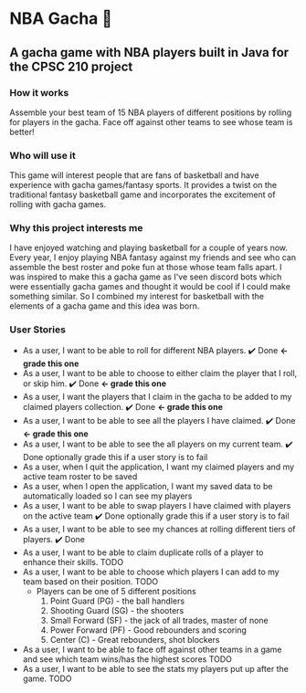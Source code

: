 # NBA Gacha :basketball:

## A gacha game with NBA players built in Java for the CPSC 210 project

### How it works
Assemble your best team of 15 NBA players of different positions by rolling for players in the gacha. Face off against
other teams to see whose team is better!

### Who will use it
This game will interest people that are fans of basketball and have experience with gacha games/fantasy sports.
It provides a twist on the traditional fantasy basketball game and incorporates the excitement of rolling with
gacha games.

### Why this project interests me
I have enjoyed watching and playing basketball for a couple of years now. Every year, I enjoy playing NBA fantasy
against my friends and see who can assemble the best roster and poke fun at those whose team falls apart. I was
inspired to make this a gacha game as I've seen discord bots which were essentially gacha games and thought it would
be cool if I could make something similar. So I combined my interest for basketball with the elements of a gacha game
and this idea was born.


### User Stories
- As a user, I want to be able to roll for different NBA players. :heavy_check_mark: Done **<- grade this one**
- As a user, I want to be able to choose to either claim the player that I roll, or skip him. :heavy_check_mark: Done
 **<- grade this one**
- As a user, I want the players that I claim in the gacha to be added to my claimed players collection.
 :heavy_check_mark: Done **<- grade this one**
- As a user, I want to be able to see all the players I have claimed. :heavy_check_mark: Done **<- grade this one**
- As a user, I want to be able to see the all players on my current team. :heavy_check_mark: Done optionally grade this
if a user story is to fail
- As a user, when I quit the application, I want my claimed players and my active team roster to be saved
- As a user, when I open the application, I want my saved data to be automatically loaded so I can see my players
- As a user, I want to be able to swap players I have claimed with players on the active team :heavy_check_mark: Done
optionally grade this if a user story is to fail
- As a user, I want to be able to see my chances at rolling different tiers of players. :heavy_check_mark: Done
- As a user, I want to be able to claim duplicate rolls of a player to enhance their skills. TODO
- As a user, I want to be able to choose which players I can add to my team based on their position. TODO
    - Players can be one of 5 different positions 
        1. Point Guard (PG) - the ball handlers
        2. Shooting Guard (SG) - the shooters
        3. Small Forward (SF) - the jack of all trades, master of none
        4. Power Forward (PF) - Good rebounders and scoring
        5. Center (C) - Great rebounders, shot blockers
- As a user, I want to be able to face off against other teams in a game and see which team wins/has the highest scores
TODO
- As a user, I want to be able to see the stats my players put up after the game. TODO
